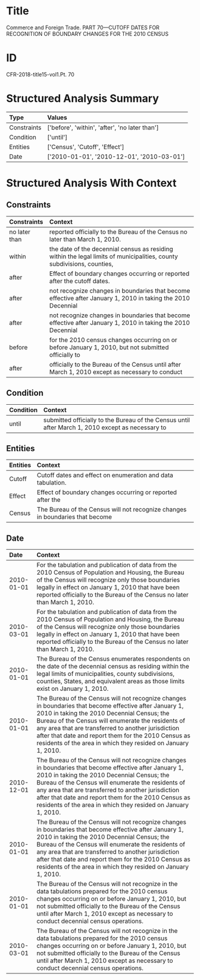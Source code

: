 # Title

 Commerce and Foreign Trade. PART 70—CUTOFF DATES FOR RECOGNITION OF BOUNDARY CHANGES FOR THE 2010 CENSUS


# ID

 CFR-2018-title15-vol1.Pt. 70


# Structured Analysis Summary

| Type        | Values                                         |
|:------------|:-----------------------------------------------|
| Constraints | ['before', 'within', 'after', 'no later than'] |
| Condition   | ['until']                                      |
| Entities    | ['Census', 'Cutoff', 'Effect']                 |
| Date        | ['2010-01-01', '2010-12-01', '2010-03-01']     |


# Structured Analysis With Context

 


## Constraints

| Constraints   | Context                                                                                                                |
|:--------------|:-----------------------------------------------------------------------------------------------------------------------|
| no later than | reported officially to the Bureau of the Census no later than  March 1, 2010.                                          |
| within        | the date of the decennial census as residing within the legal limits of municipalities, county subdivisions, counties, |
| after         | Effect of boundary changes occurring or reported  after  the cutoff dates.                                             |
| after         | not recognize changes in boundaries that become effective after January 1, 2010 in taking the 2010 Decennial           |
| after         | not recognize changes in boundaries that become effective after January 1, 2010 in taking the 2010 Decennial           |
| before        | for the 2010 census changes occurring on or before January 1, 2010, but not submitted officially to                    |
| after         | officially to the Bureau of the Census until after March 1, 2010 except as necessary to conduct                        |


## Condition

| Condition   | Context                                                                                           |
|:------------|:--------------------------------------------------------------------------------------------------|
| until       | submitted officially to the Bureau of the Census until after March 1, 2010 except as necessary to |


## Entities

| Entities   | Context                                                                        |
|:-----------|:-------------------------------------------------------------------------------|
| Cutoff     | Cutoff  dates and effect on enumeration and data tabulation.                   |
| Effect     | Effect of boundary changes occurring or reported after the                     |
| Census     | The Bureau of the  Census will not recognize changes in boundaries that become |


## Date

| Date       | Context                                                                                                                                                                                                                                                                                                                                                                                  |
|:-----------|:-----------------------------------------------------------------------------------------------------------------------------------------------------------------------------------------------------------------------------------------------------------------------------------------------------------------------------------------------------------------------------------------|
| 2010-01-01 | For the tabulation and publication of data from the 2010 Census of Population and Housing, the Bureau of the Census will recognize only those boundaries legally in effect on January 1, 2010 that have been reported officially to the Bureau of the Census no later than March 1, 2010.                                                                                                |
| 2010-03-01 | For the tabulation and publication of data from the 2010 Census of Population and Housing, the Bureau of the Census will recognize only those boundaries legally in effect on January 1, 2010 that have been reported officially to the Bureau of the Census no later than March 1, 2010.                                                                                                |
| 2010-01-01 | The Bureau of the Census enumerates respondents on the date of the decennial census as residing within the legal limits of municipalities, county subdivisions, counties, States, and equivalent areas as those limits exist on January 1, 2010.                                                                                                                                         |
| 2010-01-01 | The Bureau of the Census will not recognize changes in boundaries that become effective after January 1, 2010 in taking the 2010 Decennial Census; the Bureau of the Census will enumerate the residents of any area that are transferred to another jurisdiction after that date and report them for the 2010 Census as residents of the area in which they resided on January 1, 2010. |
| 2010-12-01 | The Bureau of the Census will not recognize changes in boundaries that become effective after January 1, 2010 in taking the 2010 Decennial Census; the Bureau of the Census will enumerate the residents of any area that are transferred to another jurisdiction after that date and report them for the 2010 Census as residents of the area in which they resided on January 1, 2010. |
| 2010-01-01 | The Bureau of the Census will not recognize changes in boundaries that become effective after January 1, 2010 in taking the 2010 Decennial Census; the Bureau of the Census will enumerate the residents of any area that are transferred to another jurisdiction after that date and report them for the 2010 Census as residents of the area in which they resided on January 1, 2010. |
| 2010-01-01 | The Bureau of the Census will not recognize in the data tabulations prepared for the 2010 census changes occurring on or before January 1, 2010, but not submitted officially to the Bureau of the Census until after March 1, 2010 except as necessary to conduct decennial census operations.                                                                                          |
| 2010-03-01 | The Bureau of the Census will not recognize in the data tabulations prepared for the 2010 census changes occurring on or before January 1, 2010, but not submitted officially to the Bureau of the Census until after March 1, 2010 except as necessary to conduct decennial census operations.                                                                                          |


